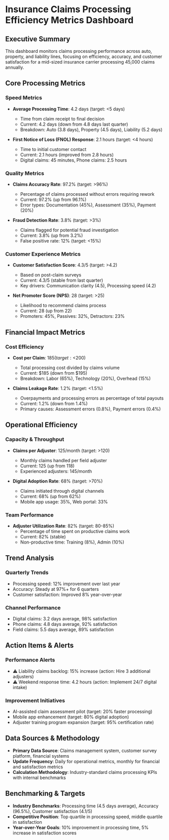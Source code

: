 # Insurance Claims Processing Efficiency Metrics Dashboard

## Executive Summary
This dashboard monitors claims processing performance across auto, property, and liability lines, focusing on efficiency, accuracy, and customer satisfaction for a mid-sized insurance carrier processing 45,000 claims annually.

## Core Processing Metrics

### Speed Metrics
- **Average Processing Time**: 4.2 days (target: <5 days)
  - Time from claim receipt to final decision
  - Current: 4.2 days (down from 4.8 days last quarter)
  - Breakdown: Auto (3.8 days), Property (4.5 days), Liability (5.2 days)

- **First Notice of Loss (FNOL) Response**: 2.1 hours (target: <4 hours)
  - Time to initial customer contact
  - Current: 2.1 hours (improved from 2.8 hours)
  - Digital claims: 45 minutes, Phone claims: 2.5 hours

### Quality Metrics
- **Claims Accuracy Rate**: 97.2% (target: >96%)
  - Percentage of claims processed without errors requiring rework
  - Current: 97.2% (up from 96.1%)
  - Error types: Documentation (45%), Assessment (35%), Payment (20%)

- **Fraud Detection Rate**: 3.8% (target: >3%)
  - Claims flagged for potential fraud investigation
  - Current: 3.8% (up from 3.2%)
  - False positive rate: 12% (target: <15%)

### Customer Experience Metrics
- **Customer Satisfaction Score**: 4.3/5 (target: >4.2)
  - Based on post-claim surveys
  - Current: 4.3/5 (stable from last quarter)
  - Key drivers: Communication clarity (4.5), Processing speed (4.2)

- **Net Promoter Score (NPS)**: 28 (target: >25)
  - Likelihood to recommend claims process
  - Current: 28 (up from 22)
  - Promoters: 45%, Passives: 32%, Detractors: 23%

## Financial Impact Metrics

### Cost Efficiency
- **Cost per Claim**: $185 (target: <$200)
  - Total processing cost divided by claims volume
  - Current: $185 (down from $195)
  - Breakdown: Labor (65%), Technology (20%), Overhead (15%)

- **Claims Leakage Rate**: 1.2% (target: <1.5%)
  - Overpayments and processing errors as percentage of total payouts
  - Current: 1.2% (down from 1.4%)
  - Primary causes: Assessment errors (0.8%), Payment errors (0.4%)

## Operational Efficiency

### Capacity & Throughput
- **Claims per Adjuster**: 125/month (target: >120)
  - Monthly claims handled per field adjuster
  - Current: 125 (up from 118)
  - Experienced adjusters: 145/month

- **Digital Adoption Rate**: 68% (target: >70%)
  - Claims initiated through digital channels
  - Current: 68% (up from 62%)
  - Mobile app usage: 35%, Web portal: 33%

### Team Performance
- **Adjuster Utilization Rate**: 82% (target: 80-85%)
  - Percentage of time spent on productive claims work
  - Current: 82% (stable)
  - Non-productive time: Training (8%), Admin (10%)

## Trend Analysis

### Quarterly Trends
- Processing speed: 12% improvement over last year
- Accuracy: Steady at 97%+ for 6 quarters
- Customer satisfaction: Improved 8% year-over-year

### Channel Performance
- Digital claims: 3.2 days average, 98% satisfaction
- Phone claims: 4.8 days average, 92% satisfaction
- Field claims: 5.5 days average, 89% satisfaction

## Action Items & Alerts

### Performance Alerts
- ⚠️ Liability claims backlog: 15% increase (action: Hire 3 additional adjusters)
- ⚠️ Weekend response time: 4.2 hours (action: Implement 24/7 digital intake)

### Improvement Initiatives
- AI-assisted claim assessment pilot (target: 20% faster processing)
- Mobile app enhancement (target: 80% digital adoption)
- Adjuster training program expansion (target: 95% certification rate)

 ## Data Sources & Methodology
 - **Primary Data Source**: Claims management system, customer survey platform, financial systems
 - **Update Frequency**: Daily for operational metrics, monthly for financial and satisfaction metrics
 - **Calculation Methodology**: Industry-standard claims processing KPIs with internal benchmarks

 ## Benchmarking & Targets
 - **Industry Benchmarks**: Processing time (4.5 days average), Accuracy (96.5%), Customer satisfaction (4.1/5)
 - **Competitive Position**: Top quartile in processing speed, middle quartile in satisfaction
 - **Year-over-Year Goals**: 10% improvement in processing time, 5% increase in satisfaction scores
